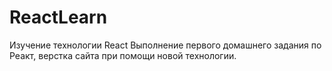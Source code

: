 # ReactLearn
Изучение технологии React
Выполнение первого домашнего задания по Реакт, верстка сайта при помощи новой технологии.

